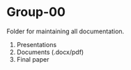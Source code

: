 # Group-00

Folder for maintaining all documentation.
1) Presentations
2) Documents (.docx/pdf)
3) Final paper
